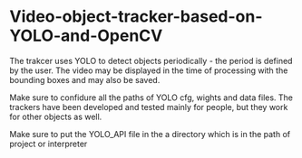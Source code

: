 # Video-object-tracker-based-on-YOLO-and-OpenCV
The trakcer uses YOLO to detect objects periodically - the period is defined by the user. 
The video may be displayed in the time of processing with the bounding boxes and may also be saved.

Make sure to confidure all the paths of YOLO cfg, wights and data files. The trackers have been developed and tested mainly
for people, but they work for other objects as well. 

Make sure to put the YOLO_API file in the a directory which is in the path of project or interpreter
